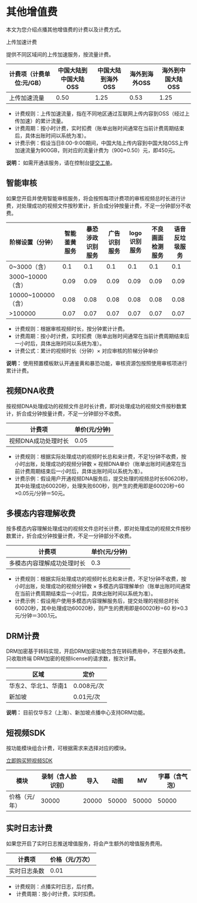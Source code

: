 # 其他增值费

本文为您介绍点播其他增值费的计费以及计费方式。

上传加速计费

提供不同区域间的上传加速服务，按流量计费。

|计费项（计费单位:元/GB）|中国大陆到中国大陆OSS|中国大陆到海外OSS|海外到海外OSS|海外到中国大陆OSS|
|--------------|------------|----------|--------|----------|
|上传加速流量|0.50|1.25|0.53|1.25|

-   计费规则：上传加速流量，指在不同地区通过互联网上传内容到OSS（经过上传加速）的累计流量。
-   计费周期：按小时计费，实时扣费（账单出账时间通常在当前计费周期结束后，具体出账时间以系统为准）。
-   计费示例：假设当日8:00-9:00期间，中国大陆上传内容到中国大陆OSS上传加速流量为900GB，则对应的流量计费为（900×0.50）元，即450元。

**说明：** 如需开通该服务，请在控制台[提交工单](https://account.aliyun.com/login/login.htm?oauth_callback=https://selfservice.console.aliyun.com/ticket/createIndex)。

## 智能审核

如果您开启并使用智能审核服务，将会按照每项计费项的审核视频总时长进行计费，对处理成功的视频文件按秒累计，折合成分钟按量计费，不足一分钟部分不收费。

|阶梯设置（分钟）|智能鉴黄服务|暴恐涉政识别服务|广告识别服务|logo识别服务|不良画面检测服务|语音反垃圾服务|
|--------|------|--------|------|--------|--------|-------|
|0~3000（含）|0.1|0.1|0.1|0.1|0.1|0.1|
|3000~10000（含）|0.09|0.09|0.09|0.09|0.09|0.09|
|10000~100000（含）|0.08|0.08|0.08|0.08|0.08|0.08|
|\>100000|0.07|0.07|0.07|0.07|0.07|0.07|

-   计费规则：根据审核视频时长，按分钟累计计费。
-   计费周期：按小时计费，实时扣费（账单出账时间通常在当前计费周期结束后一小时后，具体出账时间以系统为准）。
-   计费公式：累计的视频时长（分钟）× 对应审核的阶梯分钟单价

**说明：** 使用预置模板默认开通鉴黄和暴恐功能，审核资源包按照使用审核项进行累计计费。

## 视频DNA收费

按视频DNA处理成功的视频文件总时长计费，即对处理成功的视频文件按秒数累计，折合成分钟按量计费，不足一分钟部分不收费。

|计费项|单价\(元/分钟\)|
|---|----------|
|视频DNA成功处理时长|0.05|

-   计费规则：根据实际处理成功的视频时长总和来计费，不足1分钟不收费，按小时出账，处理成功的视频分钟数 × 视频DNA单价（账单出账时间通常在当前计费周期结束后一小时后，具体出账时间以系统为准）。
-   计费示例：假设用户开通视频DNA服务后，提交处理的视频总时长60620秒，其中处理成功60020秒，处理失败600秒，则产生的费用即是60020秒÷60 ×0.05元/分钟＝50元。

## 多模态内容理解收费

按多模态内容理解处理成功的视频文件总时长计费，即对处理成功的视频文件按秒数累计，折合成分钟按量计费，不足一分钟部分不收费。

|计费项|单价\(元/分钟\)|
|---|----------|
|多模态内容理解成功处理时长|0.3|

-   计费规则：根据实际处理成功的视频时长总和来计费，不足1分钟不收费，按小时出账，处理成功的视频分钟数 × 多模态内容理解单价（账单出账时间通常在当前计费周期结束后一小时后，具体出账时间以系统为准）。
-   计费示例：假设用户使用多模态内容理解服务后，提交处理的视频总时长60020秒，其中处理成功60020秒，则产生的费用即是60020秒÷60 秒×0.3元/分钟＝300.1元。

## DRM计费

DRM加密基于转码实现，开启DRM加密功能包含在转码费用中，不在额外收费。只收取终端 DRM加密的视频license的请求数，按次计算。

|区域|定价|
|--|--|
|华东2、华北1、华南1|0.008元/次|
|新加坡|0.01元/次|

**说明：** 目前仅华东2（上海）、新加坡点播中心支持DRM功能。

## 短视频SDK

按功能模块组合计费，可根据需求来选择对应的模块。

[立即购买短视频SDK](https://common-buy.aliyun.com/?spm=a2c4g.11186623.2.29.4984efaf5Db6y7&commodityCode=vodsdk&request=%7B%22SdkVersion%22:%22pro%22,%22recordModule%22:%22record%22,%22importModule%22:%22noImport%22,%22motionSticker%22:%22noMotionSticker%22,%22MV%22:%22noMV%22,%22subtitle%22:%22noSubtitle%22,%22music%22:%22noMusic%22,%22filter%22:%22filter%22,%22ord_time%22:%221:Year%22%7D#/buy)

|模块|录制（含人脸识别）|导入|动图|MV|字幕（含气泡）|
|--|---------|--|--|--|-------|
|价格（元/年）|30000|20000|50000|50000|50000|

## 实时日志计费

如果您开启了实时日志推送增值服务，将会产生额外的增值服务费用。

|计费项|价格（元/万次）|
|---|--------|
|实时日志条数|0.01|

-   计费规则：点播实时日志，后付费。
-    计费周期：按小时计费，实时扣费。

